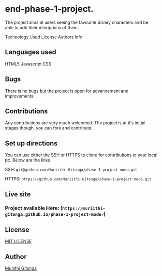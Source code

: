 # end-phase-1-project.

The project aims at users seeing the favourite disney characters and be able to add their decriptions of them.

[Technology Used](#languagess)
[License](#license)
[Authors Info](#author)


## Languages used

HTML5
Javascript
CSS

## Bugs

There is no bugs but the project is open for advancement and improvements.

## Contributions
Any contributions are very much welcomed. The project is at it's initial stages though, you can fork and contribute.

## Set up directions

You can use either the SSH or HTTPS to clone for contributions to your local pc. Below are the links

SSH: `git@github.com:Muriithi-Gitonga/phase-1-project-mode.git`

HTTPS: `https://github.com/Muriithi-Gitonga/phase-1-project-mode.git`

## Live site

### Project available Here: (`https://muriithi-gitonga.github.io/phase-1-project-mode/`)


## License
[MIT LICENSE](License)


## Author 
[Muriithi Gitonga](https://github.com/Muriithi-Gitonga)

